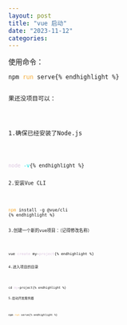 ```yaml
---
layout: post
title: "vue 启动"
date: "2023-11-12"
categories: 
---
```

<p>使用命令：</p>

<pre>
<code>npm <span style="color:#f5ab35">run</span> serve{% endhighlight %}

<p>果还没项目可以：</p>

<p>1.确保已经安装了Node.js</p>

<pre>
<code><span style="color:#dcc6e0">node</span> <span style="color:#00e0e0">-v</span>{% endhighlight %}

<p>2.安装Vue CLI</p>

<pre>
<code><span style="color:#f5ab35">npm</span> install -g @vue/cli
{% endhighlight %}

<p>3.创建一个新的vue项目：（记得修改名称）</p>

<pre>
<code>vue <span style="color:#dcc6e0">create</span> my-<span style="color:#dcc6e0">project</span>{% endhighlight %}

<p>4.进入项目的目录</p>

<pre>
<code>cd <span style="color:#dcc6e0">my</span>-project{% endhighlight %}

<p>5.启动开发服务器</p>

<pre>
<code>npm <span style="color:#f5ab35">run</span> serve{% endhighlight %}

